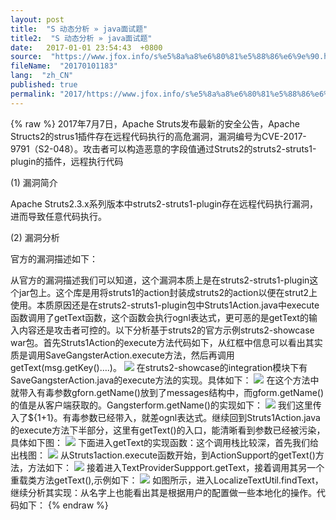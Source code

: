 ```yaml
---
layout: post
title:  "S 动态分析 » java面试题"
title2:  "S 动态分析 » java面试题"
date:   2017-01-01 23:54:43  +0800
source:  "https://www.jfox.info/s%e5%8a%a8%e6%80%81%e5%88%86%e6%9e%90.html"
fileName:  "20170101183"
lang:  "zh_CN"
published: true
permalink: "2017/https://www.jfox.info/s%e5%8a%a8%e6%80%81%e5%88%86%e6%9e%90.html"
---
```

{% raw %}
2017年7月7日，Apache Struts发布最新的安全公告，Apache Structs2的strus1插件存在远程代码执行的高危漏洞，漏洞编号为CVE-2017-9791（S2-048）。攻击者可以构造恶意的字段值通过Struts2的struts2-struts1-plugin的插件，远程执行代码

(1) 漏洞简介

Apache Struts2.3.x系列版本中struts2-struts1-plugin存在远程代码执行漏洞，进而导致任意代码执行。

(2) 漏洞分析

官方的漏洞描述如下：

从官方的漏洞描述我们可以知道，这个漏洞本质上是在struts2-struts1-plugin这个jar包上。这个库是用将struts1的action封装成struts2的action以便在strut2上使用。本质原因还是在struts2-struts1-plugin包中Struts1Action.java中execute函数调用了getText函数，这个函数会执行ognl表达式，更可恶的是getText的输入内容还是攻击者可控的。以下分析基于struts2的官方示例struts2-showcase war包。首先Struts1Action的execute方法代码如下，从红框中信息可以看出其实质是调用SaveGangsterAction.execute方法，然后再调用getText(msg.getKey()….)。
![](b12c135.png)
在struts2-showcase的integration模块下有SaveGangsterAction.java的execute方法的实现。具体如下：
![](b1f43e7.png)
在这个方法中就带入有毒参数gforn.getName()放到了messages结构中，而gform.getName()的值是从客户端获取的。Gangsterform.getName()的实现如下：
![](d2adc67.png)
我们这里传入了${1+1}。有毒参数已经带入，就差ognl表达式。继续回到Struts1Action.java的execute方法下半部分，这里有getText()的入口，能清晰看到参数已经被污染，具体如下图：
![](10bafe5.png)
下面进入getText的实现函数：这个调用栈比较深，首先我们给出栈图：
![](58cfc01.png)
从Struts1action.execute函数开始，到ActionSupport的getText()方法，方法如下：
![](c9c7528.png)
接着进入TextProviderSuppport.getText，接着调用其另一个重载类方法getText(),示例如下：
![](72cbd4c.png)
如图所示，进入LocalizeTextUtil.findText，继续分析其实现：从名字上也能看出其是根据用户的配置做一些本地化的操作。代码如下：
{% endraw %}